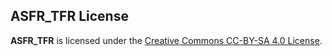 ## ASFR_TFR License
**ASFR_TFR** is licensed under the [Creative Commons CC-BY-SA 4.0 License](https://creativecommons.org/licenses/by-sa/4.0/legalcode).
